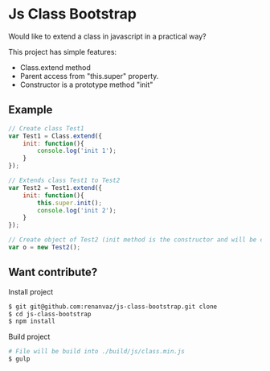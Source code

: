 # Js Class Bootstrap

Would like to extend a class in javascript in a practical way?

This project has simple features:
- Class.extend method
- Parent access from "this.super" property.
- Constructor is a prototype method "init"

## Example
```js
// Create class Test1
var Test1 = Class.extend({
    init: function(){
        console.log('init 1');
    }
});

// Extends class Test1 to Test2
var Test2 = Test1.extend({
    init: function(){
        this.super.init();
        console.log('init 2');
    }
});

// Create object of Test2 (init method is the constructor and will be called automatically)
var o = new Test2();
```

## Want contribute?

Install project

```bash
$ git git@github.com:renanvaz/js-class-bootstrap.git clone
$ cd js-class-bootstrap
$ npm install
```

Build project

```bash
# File will be build into ./build/js/class.min.js
$ gulp
```


